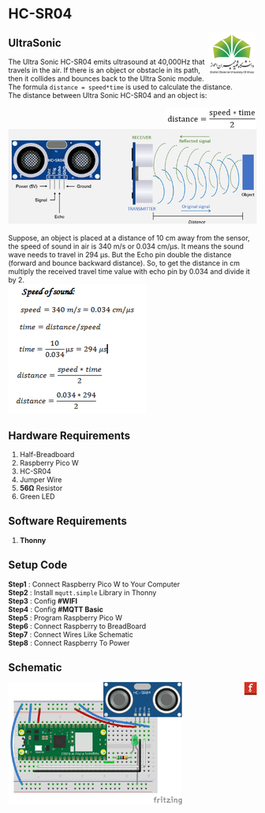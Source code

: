 # HC-SR04 
 <img src="https://github.com/parsa-black/IOT-Laboratory/blob/master/assets/main/SCU_logo.jpg" alt="SCU Logo" width="100" height="100" align="right"></img>
## UltraSonic   
The Ultra Sonic HC-SR04 emits ultrasound at 40,000Hz that travels in the air. If there is an object or obstacle in its path, then it collides and bounces back to the Ultra Sonic module.  
The formula `distance = speed*time` is used to calculate the distance.  
The distance between Ultra Sonic HC-SR04 and an object is:  
</br>
<img src="Files/formula1.png" alt="Formula" align="right"></img>
<img src="Files/distance.png" alt="HC-SR04"></img>  
</br>
Suppose, an object is placed at a distance of 10 cm away from the sensor, the speed of sound in air is 340 m/s or 0.034 cm/µs. It means the sound wave needs to travel in 294 µs. But the Echo pin double the distance (forward and bounce backward distance). So, to get the distance in cm multiply the received travel time value with echo pin by 0.034 and divide it by 2.  
<img src="Files/formula2.png" alt="Formula"></img>  
## Hardware Requirements
1. Half-Breadboard
2. Raspberry Pico W
3. HC-SR04
4. Jumper Wire
5. **56Ω** Resistor
6. Green LED
## Software Requirements
1. **Thonny**
## Setup Code
**Step1** : Connect Raspberry Pico W to Your Computer  
**Step2** : Install `mqutt.simple` Library in Thonny  
**Step3** : Config **#WIFI**  
**Step4** : Config **#MQTT Basic**  
**Step5** : Program Raspberry Pico W  
**Step6** : Connect Raspberry to BreadBoard  
**Step7** : Connect Wires Like Schematic  
**Step8** : Connect Raspberry To Power  
## Schematic
<img src="Files/HC-SR04.png" alt="Schematic" width="70%" height="70%"></img>
<a href="https://github.com/parsa-black/IOT-Laboratory/raw/master/RP%20Pico/Ultrasonic/Files/HC-SR04.fzz"><img src="https://github.com/parsa-black/IOT-Laboratory/blob/master/assets/main/Fritzing_icon.png" alt="Fritzing" width="5%" height="5%"  align="right"></img></a>  
